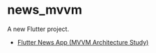 # news_mvvm

A new Flutter project.

- [Flutter News App (MVVM Architecture Study) ](https://www.youtube.com/watch?v=7n2QprcdHMA)